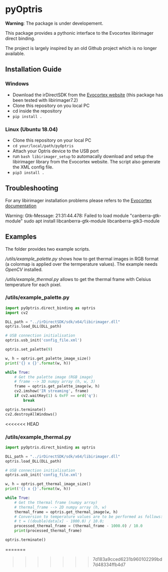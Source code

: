 # pyOptris

**Warning**: The package is under developement.

This package provides a pythonic interface to the Evocortex libirimager direct binding. 

The project is largely inspired by an old Github project which is no longer available.

## Installation Guide

### Windows
- Download the irDirectSDK from the [Evocortex website](https://evocortex.org/downloads/) (this package has been tested with libirimager7.2)
- Clone this repository on you local PC
- cd inside the repository
- `pip install .`

### Linux (Ubuntu 18.04)
- Clone this repository on your local PC
- `cd your/local/path/pyOptris`
- Attach your Optris device to the USB port
- run `bash libirimager_setup` to automacally download and setup the libirimager library from the Evocortex website. The script also generate the XML config file.
- `pip3 install .`

## Troubleshooting
For any libirimager installation problems please refers to the [Evocortex documentation](http://documentation.evocortex.com/libirimager2/html/)

Warning: Gtk-Message: 21:31:44.478: Failed to load module "canberra-gtk-module"
sudo apt install libcanberra-gtk-module libcanberra-gtk3-module

## Examples

The folder provides two example scripts. 

*/utils/example_palette.py* shows how to get thermal images in RGB format (a colormap is applied over the termperature values). The example needs *OpenCV* installed.

 */utils/example_thermal.py* allows to get the thermal frame with Celsius temperature for each pixel. 

### /utils/example_palette.py 
```python
import pyOptris.direct_binding as optris
import cv2

DLL_path = "../irDirectSDK/sdk/x64/libirimager.dll"
optris.load_DLL(DLL_path)

# USB connection initialisation
optris.usb_init('config_file.xml')

optris.set_palette(9)

w, h = optris.get_palette_image_size()
print('{} x {}'.format(w, h))

while True:
    # Get the palette image (RGB image)
    # frame --> 3D numpy array (h, w, 3) 
    frame = optris.get_palette_image(w, h)
    cv2.imshow('IR streaming', frame)
    if cv2.waitKey(1) & 0xFF == ord('q'):
        break

optris.terminate()
cv2.destroyAllWindows()
```
<<<<<<< HEAD

### /utils/example_thermal.py 
```python
import pyOptris.direct_binding as optris

DLL_path = "../irDirectSDK/sdk/x64/libirimager.dll"
optris.load_DLL(DLL_path)

# USB connection initialisation
optris.usb_init('config_file.xml')

w, h = optris.get_thermal_image_size()
print('{} x {}'.format(w, h))

while True:
    # Get the thermal frame (numpy array)
    # thermal_frame --> 2D numpy array (h, w) 
    thermal_frame = optris.get_thermal_image(w, h)
    # Conversion to temperature values are to be performed as follows:
    # t = ((double)data[x] - 1000.0) / 10.0;
    processed_thermal_frame = (thermal_frame - 1000.0) / 10.0 
    print(processed_thermal_frame)

optris.terminate()
```
=======
>>>>>>> 7d183a9cced6231b960102299bd7d48334ffb4d7
